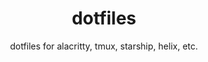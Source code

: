<div align="center">
  <h1>dotfiles</h1>
  <p>dotfiles for alacritty, tmux, starship, helix, etc.</p>
</div>
